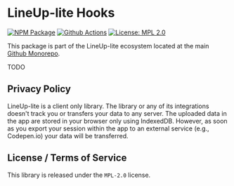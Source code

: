 # LineUp-lite Hooks

[![NPM Package][npm-image]][npm-url] [![Github Actions][github-actions-image]][github-actions-url] [![License: MPL 2.0][license-image]][license-url]

This package is part of the LineUp-lite ecosystem located at the main [Github Monorepo](https://github.com/sgratzl/lineup-lite).

TODO

## Privacy Policy

LineUp-lite is a client only library. The library or any of its integrations doesn't track you or transfers your data to any server.
The uploaded data in the app are stored in your browser only using IndexedDB.
However, as soon as you export your session within the app to an external service (e.g., Codepen.io) your data will be transferred.

## License / Terms of Service

This library is released under the `MPL-2.0` license.

[license-image]: https://img.shields.io/badge/License-MPL%202.0-brightgreen.svg
[license-url]: https://opensource.org/licenses/MPL-2.0
[npm-image]: https://badge.fury.io/js/%40lineup-lite%2Fmodel.svg
[npm-url]: https://npmjs.org/package/@lineup-lite/model
[github-actions-image]: https://github.com/sgratzl/lineup-lite/workflows/nodeci/badge.svg
[github-actions-url]: https://github.com/sgratzl/lineup-lite/actions
